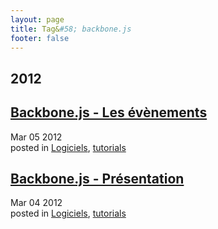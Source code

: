 ```yaml
---
layout: page
title: Tag&#58; backbone.js
footer: false
---
```


<div id="blog-archives" class="category">
<h2>2012</h2>

<article>
<h1><a href="/2012/03/05/backbone-dot-js-les-evenements/index.html">Backbone.js - Les évènements</a></h1>
<time datetime="2012-03-05T00:00:00-06:00" pubdate><span class='month'>Mar</span> <span class='day'>05</span> <span class='year'>2012</span></time>
<footer>
<span class="categories">posted in 
<a href='/categories/logiciels/'>Logiciels</a>, <a href='/categories/tutorials/'>tutorials</a></span>
</footer>
</article>

<article>
<h1><a href="/2012/03/04/backbone-dot-js-presentation/index.html">Backbone.js - Présentation</a></h1>
<time datetime="2012-03-04T00:00:00-06:00" pubdate><span class='month'>Mar</span> <span class='day'>04</span> <span class='year'>2012</span></time>
<footer>
<span class="categories">posted in 
<a href='/categories/logiciels/'>Logiciels</a>, <a href='/categories/tutorials/'>tutorials</a></span>
</footer>
</article>
</div>
